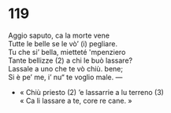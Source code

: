 # 119
  
Aggio saputo, ca la morte vene  
Tutte le belle se le vò’ (i) pegliare.  
Tu che si’ bella, mietteté 'mpenziero  
Tante bellizze (2) a chi le buò lassare?  
Lassale a uno che te vò chiù. bene;  
Si è pe’ me, i’ nu“ te voglio male. —  
- « Chiù priesto (2) ’e lassarrie a lu terreno (3)  
« Ca li lassare a te, core re cane. »  
  

